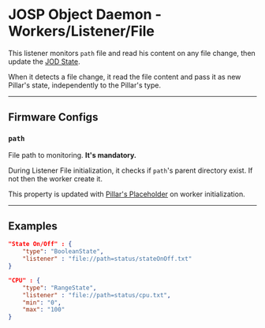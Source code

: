 # JOSP Object Daemon - Workers/Listener/File

This listener monitors ```path``` file and read his content on any file change,
then update the [JOD State](../../specs/pillars.md#states).

When it detects a file change, it read the file content and pass it as new Pillar's
state, independently to the Pillar's type.

---

## Firmware Configs

### ```path```

File path to monitoring. **It's mandatory.**

During Listener File initialization, it checks if ```path```'s parent directory
exist. If not then the worker create it.

This property is updated with [Pillar's Placeholder](../../specs/workers_placeholders.md#pillar)
on worker initialization.

---

## Examples

```json title="struct.jod: BoolenState/File"
"State On/Off" : {
    "type": "BooleanState",
    "listener" : "file://path=status/stateOnOff.txt"
}
```

```json title="struct.jod: RangeState/File @ JOD PC Windows"
"CPU" : {
    "type": "RangeState",
    "listener" : "file://path=status/cpu.txt",
    "min": "0",
    "max": "100"
}
```
